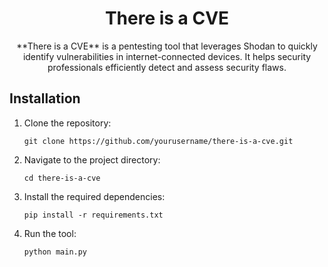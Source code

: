 <h1 align="center">There is a CVE</h1>

<p align="center">
  **There is a CVE** is a pentesting tool that leverages Shodan to quickly identify vulnerabilities in internet-connected devices. It helps security professionals efficiently detect and assess security flaws.
</p>

## Installation

<ol>
  <li>
    Clone the repository:
    <pre><code>git clone https://github.com/yourusername/there-is-a-cve.git</code></pre>
  </li>
  <li>
    Navigate to the project directory:
    <pre><code>cd there-is-a-cve</code></pre>
  </li>
  <li>
    Install the required dependencies:
    <pre><code>pip install -r requirements.txt</code></pre>
  </li>
  <li>
    Run the tool:
    <pre><code>python main.py</code></pre>
  </li>
</ol>
